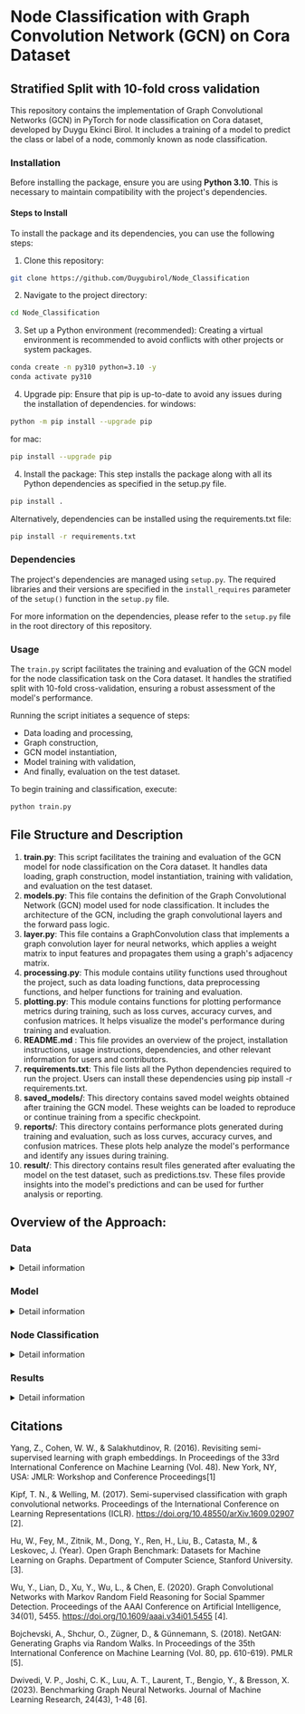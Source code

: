 # Node Classification with  Graph Convolution Network (GCN) on Cora Dataset
## Stratified Split with 10-fold cross validation 

This repository contains the implementation of Graph Convolutional Networks (GCN) in PyTorch for node classification on Cora dataset, developed by Duygu Ekinci Birol.
It includes a training of a model to predict the class or label of a node, commonly known as node classification. 


### Installation
Before installing the package, ensure you are using **Python 3.10**. This is necessary to maintain compatibility with the project's dependencies.

#### Steps to Install
To install the package and its dependencies, you can use the following steps:

1. Clone this repository:
```bash
git clone https://github.com/Duygubirol/Node_Classification
```

2. Navigate to the project directory:
```bash
cd Node_Classification
```

3. Set up a Python environment (recommended):
Creating a virtual environment is recommended to avoid conflicts with other projects or system packages.
```bash
conda create -n py310 python=3.10 -y
conda activate py310
```

4. Upgrade pip:
Ensure that pip is up-to-date to avoid any issues during the installation of dependencies.
for windows:
```bash
python -m pip install --upgrade pip
```
for mac:
```bash
pip install --upgrade pip
```

4. Install the package:
This step installs the package along with all its Python dependencies as specified in the setup.py file.
```bash
pip install .
```

Alternatively, dependencies can be installed using the requirements.txt file:
```bash
pip install -r requirements.txt
```

### Dependencies

The project's dependencies are managed using `setup.py`. The required libraries and their versions are specified in the `install_requires` parameter of the `setup()` function in the `setup.py` file.

For more information on the dependencies, please refer to the `setup.py` file in the root directory of this repository.


### Usage
The `train.py` script facilitates the training and evaluation of the GCN model for the node classification task on the Cora dataset. It handles the stratified split with 10-fold cross-validation, ensuring a robust assessment of the model's performance.

Running the script initiates a sequence of steps:
- Data loading and processing,
- Graph construction,
- GCN model instantiation,
- Model training with validation,
- And finally, evaluation on the test dataset.

To begin training and classification, execute:
```bash
python train.py
```

## File Structure and Description
1. **train.py**: This script facilitates the training and evaluation of the GCN model for node classification on the Cora dataset. It handles data loading, graph construction, model instantiation, training with validation, and evaluation on the test dataset.
2. **models.py**: This file contains the definition of the Graph Convolutional Network (GCN) model used for node classification. It includes the architecture of the GCN, including the graph convolutional layers and the forward pass logic.
3. **layer.py**: This file contains a GraphConvolution class that implements a graph convolution layer for neural networks, which applies a weight matrix to input features and propagates them using a graph's adjacency matrix.
3. **processing.py**: This module contains utility functions used throughout the project, such as data loading functions, data preprocessing functions, and helper functions for training and evaluation.
4. **plotting.py**: This module contains functions for plotting performance metrics during training, such as loss curves, accuracy curves, and confusion matrices. It helps visualize the model's performance during training and evaluation.
5. **README.md** : This file provides an overview of the project, installation instructions, usage instructions, dependencies, and other relevant information for users and contributors.
6. **requirements.txt**: This file lists all the Python dependencies required to run the project. Users can install these dependencies using pip install -r requirements.txt.
7. **saved_models/**: This directory contains saved model weights obtained after training the GCN model. These weights can be loaded to reproduce or continue training from a specific checkpoint.
8. **reports/**: This directory contains performance plots generated during training and evaluation, such as loss curves, accuracy curves, and confusion matrices. These plots help analyze the model's performance and identify any issues during training.
9. **result/**: This directory contains result files generated after evaluating the model on the test dataset, such as predictions.tsv. These files provide insights into the model's predictions and can be used for further analysis or reporting.

## Overview of the Approach:

### Data
<details>
<summary>Detail information</summary>

The Cora dataset, which can be downloaded from the provided link (https://linqs-data.soe.ucsc.edu/public/lbc/cora.), is a collection of academic publications represented as nodes in a graphintroduced by Yang et al. (2016) [1]. Each publication is connected to others through citations, forming links or edges between them. Because all nodes in the Cora dataset represent the same type of entity (research papers) and all edges represent the same type of relationship (citations), the dataset is considered homogeneous. This homogeneity simplifies the modeling process and allows for the application of techniques like graph convolutional networks (GCNs) to analyze and make predictions on the dataset.

The nodes in the Cora dataset are categorized into seven subjects: "Case_Based", "Genetic_Algorithms", "Neural_Networks", "Probabilistic_Methods", "Reinforcement_Learning", "Rule_Learning", and "Theory". These subjects represent different fields or topics of study within academia.

The goal of using this dataset is to train a model to predict the subject of each publication based on its features and its relationships with other publications. In other words, given the content of a publication and the publications it cites or is cited by, the model aims to classify it into one of the seven predefined subjects.
There are 3 main training approach in terms of data splitting for this dataset:
1. Fixed 20 nodes per class: public split for benchmarking [1],[2]
2. Random splits [2]
3. The ML models are trained on papers up to 2017, validated on those from 2018, and tested on papers published since 2019. This facilitates their application in real-world scenarios, like assisting ARXIV moderators [3]

In this repository, data splitting was conducted based on a stratified distribution of labels in the general dataset for training, validation, and testing. Since the task requires k-fold cross-validation, using fixed nodes for training is not feasible. Therefore, this repository is not intended for benchmarking comparisons. However, the training data during cross-validation is balanced, as described in these articles [1],[2], while validation and test data retained the same distribution as the dataset. To assess the dataset's generalization capability after 10 rounds of validation, the best model was evaluated on the test dataset. Hence, the approach employed random stratified splitting with balanced training data in this repository. An alternative approach could involve applying the third method.

</details>

### Model
<details>
<summary>Detail information</summary>

![Multi-layer GCN with first-order filters [2]](readme/GCN.png)

This repository utilizes a GCN [2], a type of graph neural network designed for processing and learning from graph-structured data. At its core, the GCN employs a "graph convolution" layer, which operates similarly to a conventional dense layer but incorporates information from the adjacency matrix of the graph and the feature matrix of the nodes as inputs.This allows the model to consider a node's connections when making predictions or learning representations.

**Architecture of GCNs**: A GCN layer comprises trainable parameters (weight matrix and bias vector), input features (node features matrix), and the normalized graph adjacency matrix. During operation, the layer applies graph convolution to smooth node feature vectors based on their neighboring nodes in the graph, facilitating information propagation and feature learning.

**Working of GCNs**: During training, GCNs iteratively aggregate information from neighboring nodes and update node representations accordingly. By traversing through multiple layers of GCNs, the model captures hierarchical representations of nodes, encompassing both local and global graph structures.

**Reasons for Choosing the GCN Model**:  According to recent research, simple GNN architectures can effectively solve problems at this small scale[4],[5], and the performance across different GNNs on these datasets is almost indistinguishable [6]. The GCN model was selected based on its demonstrated superior performance compared to alternative methods, particularly in terms of classification accuracy and computational efficiency. Its layer-wise propagation rule, inspired by spectral graph convolutions, enables efficient and scalable semi-supervised classification on graphs. Additionally, by leveraging the graph structure directly within the neural network architecture, the GCN achieves high classification accuracy while maintaining computational efficiency. 

</details>

### Node Classification
<details>
<summary>Detail information</summary>
Node classification is a task in graph-based machine learning where each node in a graph is assigned a label or category based on its features and its connections to other nodes. 
A GCN takes the adjacency matrix of the graph (which encodes the connections between nodes) and the node features (like text attributes or numerical data) as inputs:

- **Graph Convolution**: At each layer of a GCN, a node's features are updated by aggregating and transforming features from its neighboring nodes. This aggregation mechanism allows the model to propagate and integrate label information across the network, enabling the classification of nodes even when labels are available only for a small fraction of the entire graph.

- **Layer-wise Learning**: Multiple layers in GCNs allow the capture of not just immediate neighbor relationships but also more extended neighborhoods. This helps in understanding deeper contextual relationships within the graph, essential for accurate classification.

#### Training the GCN Model

The training involves:
- **Semi-supervised Learning**: Only a subset of nodes have labels during training. The challenge is to effectively use this limited labeled data along with the graph structure to predict labels for all nodes.
- **Cross-validation**: This process helps in validating the model's effectiveness and ensuring it generalizes well over different parts of the graph.
- **Loss Calculation and Backpropagation**: The loss function typically measures the difference between the predicted labels and the actual labels of the trained nodes. The model's parameters are optimized by minimizing this loss over several training iterations.

</details>

### Results
<details>
<summary>Detail information</summary>
After training and validating the GCN across 10 folds of cross-validation on the Cora dataset, the model demonstrated robust performance. Below are the summarized outcomes of the model's accuracy:

Training and Validation Performance:

Mean Training Accuracy: 0.9272 ± 0.0072
Mean Validation Accuracy: 0.8637 ± 0.0211

These results represent the average performance across all 10 folds, showcasing the model's ability to generalize across different subsets of the data.

Final Model Evaluation:

Test Accuracy: 0.8782

The test accuracy indicates the effectiveness of the model when applied to unseen data, providing a realistic measure of its predictive power in practical scenarios.
This approach not only adds valuable insights about the model's 

</details>

## Citations

Yang, Z., Cohen, W. W., & Salakhutdinov, R. (2016). Revisiting semi-supervised learning with graph embeddings. In Proceedings of the 33rd International Conference on Machine Learning (Vol. 48). New York, NY, USA: JMLR: Workshop and Conference Proceedings[1]

Kipf, T. N., & Welling, M. (2017). Semi-supervised classification with graph convolutional networks. Proceedings of the International Conference on Learning Representations (ICLR). https://doi.org/10.48550/arXiv.1609.02907 [2].

Hu, W., Fey, M., Zitnik, M., Dong, Y., Ren, H., Liu, B., Catasta, M., & Leskovec, J. (Year). Open Graph Benchmark: Datasets for Machine Learning on Graphs. Department of Computer Science, Stanford University.[3]. 

Wu, Y., Lian, D., Xu, Y., Wu, L., & Chen, E. (2020). Graph Convolutional Networks with Markov Random Field Reasoning for Social Spammer Detection. Proceedings of the AAAI Conference on Artificial Intelligence, 34(01), 5455. https://doi.org/10.1609/aaai.v34i01.5455 [4]. 

Bojchevski, A., Shchur, O., Zügner, D., & Günnemann, S. (2018). NetGAN: Generating Graphs via Random Walks. In Proceedings of the 35th International Conference on Machine Learning (Vol. 80, pp. 610-619). PMLR [5]. 

Dwivedi, V. P., Joshi, C. K., Luu, A. T., Laurent, T., Bengio, Y., & Bresson, X. (2023). Benchmarking Graph Neural Networks. Journal of Machine Learning Research, 24(43), 1-48 [6].
